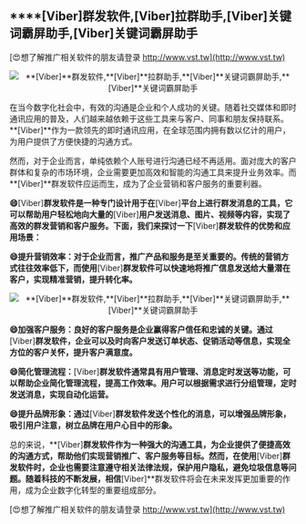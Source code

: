 ## ****[Viber]**群发软件,**[Viber]**拉群助手,**[Viber]**关键词霸屏助手,**[Viber]**关键词霸屏助手**

[😍想了解推广相关软件的朋友请登录 http://www.vst.tw](http://www.vst.tw)

 <center><img src="https://vst.tw/MP4/tuiguang/png/5.png" alt="**[Viber]**群发软件,**[Viber]**拉群助手,**[Viber]**关键词霸屏助手,**[Viber]**关键词霸屏助手"></center>

在当今数字化社会中，有效的沟通是企业和个人成功的关键。随着社交媒体和即时通讯应用的普及，人们越来越依赖于这些工具来与客户、同事和朋友保持联系。**[Viber]**作为一款领先的即时通讯应用，在全球范围内拥有数以亿计的用户，为用户提供了方便快捷的沟通方式。

然而，对于企业而言，单纯依赖个人账号进行沟通已经不再适用。面对庞大的客户群体和复杂的市场环境，企业需要更加高效和智能的沟通工具来提升业务效率。而**[Viber]**群发软件应运而生，成为了企业营销和客户服务的重要利器。

**😄**[Viber]**群发软件是一种专门设计用于在**[Viber]**平台上进行群发消息的工具，它可以帮助用户轻松地向大量的**[Viber]**用户发送消息、图片、视频等内容，实现了高效的群发营销和客户服务。下面，我们来探讨一下**[Viber]**群发软件的优势和应用场景：**

**😄提升营销效率：对于企业而言，推广产品和服务是至关重要的。传统的营销方式往往效率低下，而使用**[Viber]**群发软件可以快速地将推广信息发送给大量潜在客户，实现精准营销，提升转化率。**

 <center><img src="https://vst.tw/MP4/tuiguang/png/5.png" alt="**[Viber]**群发软件,**[Viber]**拉群助手,**[Viber]**关键词霸屏助手,**[Viber]**关键词霸屏助手"></center>

**😄加强客户服务：良好的客户服务是企业赢得客户信任和忠诚的关键。通过**[Viber]**群发软件，企业可以及时向客户发送订单状态、促销活动等信息，实现全方位的客户关怀，提升客户满意度。**

**😄简化管理流程：**[Viber]**群发软件通常具有用户管理、消息定时发送等功能，可以帮助企业简化管理流程，提高工作效率。用户可以根据需求进行分组管理，定时发送消息，实现自动化运营。**

**😄提升品牌形象：通过**[Viber]**群发软件发送个性化的消息，可以增强品牌形象，吸引用户注意，树立品牌在用户心目中的形象。**

总的来说，**[Viber]**群发软件作为一种强大的沟通工具，为企业提供了便捷高效的沟通方式，帮助他们实现营销推广、客户服务等目标。然而，在使用**[Viber]**群发软件时，企业也需要注意遵守相关法律法规，保护用户隐私，避免垃圾信息等问题。随着科技的不断发展，相信**[Viber]**群发软件将会在未来发挥更加重要的作用，成为企业数字化转型的重要组成部分。

[😍想了解推广相关软件的朋友请登录 http://www.vst.tw](http://www.vst.tw)



